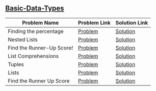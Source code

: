 ## [Basic-Data-Types](https://www.hackerrank.com/domains/python/py-basic-data-types)

Problem Name|Problem Link|Solution Link
---|---|---
Finding the percentage|[Problem](https://www.hackerrank.com/challenges/finding-the-percentage/problem)|[Solution](./finding-the-percentage.py)
Nested Lists|[Problem](https://www.hackerrank.com/challenges/nested-list/problem)|[Solution](./nested-list.py)
Find the Runner-Up Score!  |[Problem](https://www.hackerrank.com/challenges/find-second-maximum-number-in-a-list/problem)|[Solution](./find-second-maximum-number-in-a-list.py)
List Comprehensions|[Problem](https://www.hackerrank.com/challenges/list-comprehensions/problem)|[Solution](./list-comprehensions.py)
Tuples |[Problem](https://www.hackerrank.com/challenges/python-tuples/problem)|[Solution](./python-tuples.py)
Lists|[Problem](https://www.hackerrank.com/challenges/python-lists/problem)|[Solution](./python-lists.py)
Find the Runner Up Score|[Problem](https://www.hackerrank.com/challenges/find-second-maximum-number-in-a-list/problem)|[Solution](./Find-the-Runner-Up-Score.py)